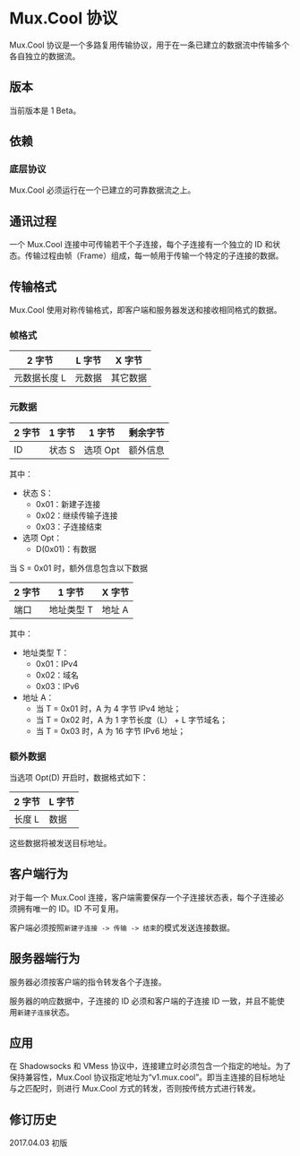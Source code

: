 # Mux.Cool 协议

Mux.Cool 协议是一个多路复用传输协议，用于在一条已建立的数据流中传输多个各自独立的数据流。

## 版本

当前版本是 1 Beta。

## 依赖

### 底层协议

Mux.Cool 必须运行在一个已建立的可靠数据流之上。

## 通讯过程

一个 Mux.Cool 连接中可传输若干个子连接，每个子连接有一个独立的 ID 和状态。传输过程由帧（Frame）组成，每一帧用于传输一个特定的子连接的数据。

## 传输格式

Mux.Cool 使用对称传输格式，即客户端和服务器发送和接收相同格式的数据。

### 帧格式

| 2 字节     | L 字节 | X 字节 |
|-----------|--------|-------|
| 元数据长度 L| 元数据 | 其它数据|

### 元数据

| 2 字节 | 1 字节 | 1 字节   | 剩余字节 |
|-------|--------|---------|---------|
| ID    | 状态 S  | 选项 Opt | 额外信息 |

其中：
* 状态 S：
  * 0x01：新建子连接
  * 0x02：继续传输子连接
  * 0x03：子连接结束
* 选项 Opt：
  * D(0x01)：有数据

当 S = 0x01 时，额外信息包含以下数据

| 2 字节 | 1 字节    | X 字节 |
|-------|-----------|-------|
| 端口   | 地址类型 T | 地址 A |

其中：
* 地址类型 T：
  * 0x01：IPv4
  * 0x02：域名
  * 0x03：IPv6
* 地址 A：
  * 当 T = 0x01 时，A 为 4 字节 IPv4 地址；
  * 当 T = 0x02 时，A 为 1 字节长度（L） + L 字节域名；
  * 当 T = 0x03 时，A 为 16 字节 IPv6 地址；

### 额外数据

当选项 Opt(D) 开启时，数据格式如下：

| 2 字节 | L 字节  |
|-------|---------|
| 长度 L | 数据    |

这些数据将被发送目标地址。

## 客户端行为

对于每一个 Mux.Cool 连接，客户端需要保存一个子连接状态表，每个子连接必须拥有唯一的 ID。ID 不可复用。

客户端必须按照`新建子连接 -> 传输 -> 结束`的模式发送连接数据。

## 服务器端行为

服务器必须按客户端的指令转发各个子连接。

服务器的响应数据中，子连接的 ID 必须和客户端的子连接 ID 一致，并且不能使用`新建子连接`状态。

## 应用

在 Shadowsocks 和 VMess 协议中，连接建立时必须包含一个指定的地址。为了保持兼容性，Mux.Cool 协议指定地址为“v1.mux.cool”。即当主连接的目标地址与之匹配时，则进行 Mux.Cool 方式的转发，否则按传统方式进行转发。

## 修订历史

2017.04.03 初版